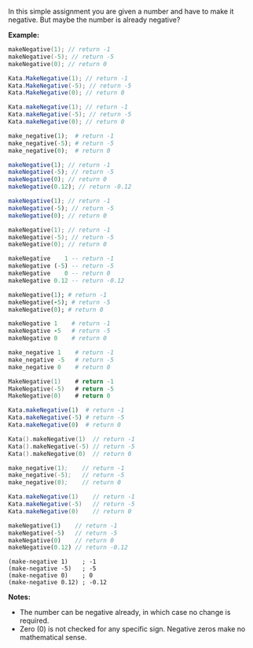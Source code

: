 In this simple assignment you are given a number and have to make it negative. But maybe the number is already negative?

**Example:**
``` c
makeNegative(1); // return -1
makeNegative(-5); // return -5
makeNegative(0); // return 0
```
``` csharp
Kata.MakeNegative(1); // return -1
Kata.MakeNegative(-5); // return -5
Kata.MakeNegative(0); // return 0
```
``` java
Kata.makeNegative(1); // return -1
Kata.makeNegative(-5); // return -5
Kata.makeNegative(0); // return 0
```
``` python
make_negative(1);  # return -1
make_negative(-5); # return -5
make_negative(0);  # return 0
```
``` javascript
makeNegative(1); // return -1
makeNegative(-5); // return -5
makeNegative(0); // return 0
makeNegative(0.12); // return -0.12
```
``` typescript
makeNegative(1); // return -1
makeNegative(-5); // return -5
makeNegative(0); // return 0
```
``` cpp
makeNegative(1); // return -1
makeNegative(-5); // return -5
makeNegative(0); // return 0
```
``` haskell
makeNegative    1 -- return -1
makeNegative (-5) -- return -5
makeNegative    0 -- return 0
makeNegative 0.12 -- return -0.12
```
``` ruby
makeNegative(1); # return -1
makeNegative(-5); # return -5
makeNegative(0); # return 0
```
``` coffeescript
makeNegative 1    # return -1
makeNegative -5   # return -5
makeNegative 0    # return 0
```
``` elixir
make_negative 1    # return -1
make_negative -5   # return -5
make_negative 0    # return 0
```
``` go
MakeNegative(1)    # return -1
MakeNegative(-5)   # return -5
MakeNegative(0)    # return 0
```
``` julia
Kata.makeNegative(1)  # return -1
Kata.makeNegative(-5) # return -5
Kata.makeNegative(0)  # return 0
```
``` kotlin
Kata().makeNegative(1)  // return -1
Kata().makeNegative(-5) // return -5
Kata().makeNegative(0)  // return 0
```
``` asm
make_negative(1);    // return -1
make_negative(-5);   // return -5
make_negative(0);    // return 0
```
``` groovy
Kata.makeNegative(1)    // return -1
Kata.makeNegative(-5)   // return -5
Kata.makeNegative(0)    // return 0
```
``` php
makeNegative(1)    // return -1
makeNegative(-5)   // return -5
makeNegative(0)    // return 0
makeNegative(0.12) // return -0.12
```
```racket
(make-negative 1)    ; -1
(make-negative -5)   ; -5
(make-negative 0)    ; 0
(make-negative 0.12) ; -0.12
```

**Notes:**

- The number can be negative already, in which case no change is required.
- Zero (0) is not checked for any specific sign. Negative zeros make no mathematical sense.
